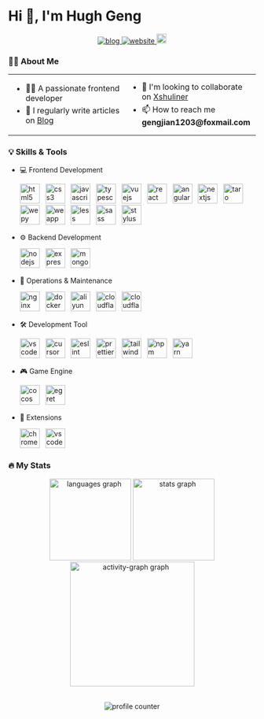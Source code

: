 # Hi 👋, I'm Hugh Geng

<div align="center">
  <a href="https://www.orz2.online/projects/gengjian1203/" target="_blank">
    <img src="https://img.shields.io/badge/Blog-v2.0.0-blue.svg" alt="blog"  />
  </a>
  <a href="https://orz2.online/" target="_blank">
    <img src="https://img.shields.io/badge/Website-Xshuliner-green.svg" alt="website"  />
  </a>
  <a href="mailto:agjgj187076081@gmail.com" target="_blank">
    <img src="https://img.shields.io/static/v1?message=Gmail&logo=gmail&label=&color=D14836&logoColor=white&labelColor=&style=for-the-badge" height="20" alt="gmail"  />
  </a>
</div>

### 👩‍💻 About Me

<table border="0">
  <tr>
    <td width="50%" style="padding-right: 20px;">
      <ul>
        <li style="margin: 5px 0;">👨‍💻 A passionate frontend developer</li>
        <li style="margin: 5px 0;">📝 I regularly write articles on <a href="https://orz2.online/projects/gengjian1203/">Blog</a></li>
      </ul>
    </td>
    <td width="50%" style="padding-left: 20px;">
      <ul style="padding: 0; margin: 0;">
        <li style="margin: 5px 0;">👯 I'm looking to collaborate on <a href="https://orz2.online/">Xshuliner</a></li>
        <li style="margin: 5px 0;">📫 How to reach me <strong>gengjian1203@foxmail.com</strong></li>
      </ul>
    </td>
  </tr>
</table>

### 💡 Skills & Tools

- 💻 Frontend Development

  <div align="left">
    <img src="https://cdn.jsdelivr.net/gh/gengjian1203/devicon/icons/html5/html5-original-wordmark.svg" width="40" alt="html5" title="html5" /> &nbsp;
    <img src="https://cdn.jsdelivr.net/gh/gengjian1203/devicon/icons/css3/css3-original-wordmark.svg" width="40" alt="css3" title="css3" /> &nbsp;
    <img src="https://cdn.jsdelivr.net/gh/gengjian1203/devicon/icons/javascript/javascript-original.svg" width="40" alt="javascript" title="javascript" /> &nbsp;
    <img src="https://cdn.jsdelivr.net/gh/gengjian1203/devicon/icons/typescript/typescript-original.svg" width="40" alt="typescript" title="typescript" /> &nbsp;
    <img src="https://cdn.jsdelivr.net/gh/gengjian1203/devicon/icons/vuejs/vuejs-original-wordmark.svg" width="40" alt="vuejs" title="vuejs" /> &nbsp;
    <img src="https://cdn.jsdelivr.net/gh/gengjian1203/devicon/icons/react/react-original-wordmark.svg" width="40" alt="react" title="react" /> &nbsp;
    <img src="https://cdn.jsdelivr.net/gh/gengjian1203/devicon/icons/angular/angular-original.svg" width="40" alt="angular" title="angular" /> &nbsp;
    <img src="https://cdn.jsdelivr.net/gh/gengjian1203/devicon/icons/nextjs/nextjs-original-wordmark.svg" width="40" alt="nextjs" title="nextjs" /> &nbsp;
    <img src="https://cdn.jsdelivr.net/gh/gengjian1203/devicon/icons/taro/taro-original.svg" width="40" alt="taro" title="taro" /> &nbsp;
    <img src="https://cdn.jsdelivr.net/gh/gengjian1203/devicon/icons/wepy/wepy-original.svg" width="40" alt="wepy" title="wepy" /> &nbsp;
    <img src="https://cdn.jsdelivr.net/gh/gengjian1203/devicon/icons/weapp/weapp-original.svg" width="40" alt="weapp" title="weapp" /> &nbsp;
    <img src="https://cdn.jsdelivr.net/gh/gengjian1203/devicon/icons/less/less-plain-wordmark.svg" width="40" alt="less" title="less" /> &nbsp;
    <img src="https://cdn.jsdelivr.net/gh/gengjian1203/devicon/icons/sass/sass-original.svg" width="40" alt="sass" title="sass" /> &nbsp;
    <img src="https://cdn.jsdelivr.net/gh/gengjian1203/devicon/icons/stylus/stylus-original.svg" width="40" alt="stylus" title="stylus" /> &nbsp;
  </div>

- ⚙️ Backend Development

  <div align="left">
    <img src="https://cdn.jsdelivr.net/gh/gengjian1203/devicon/icons/nodejs/nodejs-original-wordmark.svg" width="40" alt="nodejs" title="nodejs" /> &nbsp;
    <img src="https://cdn.jsdelivr.net/gh/gengjian1203/devicon/icons/express/express-original-wordmark.svg" width="40" alt="express" title="express" /> &nbsp;
    <img src="https://cdn.jsdelivr.net/gh/gengjian1203/devicon/icons/mongodb/mongodb-original-wordmark.svg" width="40" alt="mongodb" title="mongodb" /> &nbsp;
  </div>

- 🚀 Operations & Maintenance

  <div align="left">
    <img src="https://cdn.jsdelivr.net/gh/gengjian1203/devicon/icons/nginx/nginx-original.svg" width="40" alt="nginx" title="nginx" /> &nbsp;
    <img src="https://cdn.jsdelivr.net/gh/gengjian1203/devicon/icons/docker/docker-original-wordmark.svg" width="40" alt="docker" title="docker" /> &nbsp;
    <img src="https://cdn.jsdelivr.net/gh/gengjian1203/devicon/icons/aliyun/aliyun-original.svg" width="40" alt="aliyun" title="aliyun" /> &nbsp;
    <img src="https://cdn.jsdelivr.net/gh/gengjian1203/devicon/icons/cloudflare/cloudflare-original-wordmark.svg" width="40" alt="cloudflare" title="cloudflare" /> &nbsp;
    <img src="https://cdn.jsdelivr.net/gh/gengjian1203/devicon/icons/cloudflareworkers/cloudflareworkers-original-wordmark.svg" width="40" alt="cloudflareworkers" title="cloudflareworkers" /> &nbsp;
  </div>

- 🛠️ Development Tool

  <div align="left">
    <img src="https://cdn.jsdelivr.net/gh/gengjian1203/devicon/icons/vscode/vscode-original.svg" width="40" alt="vscode" title="vscode" /> &nbsp;
    <img src="https://cdn.jsdelivr.net/gh/gengjian1203/devicon/icons/cursor/cursor-original.svg" width="40" alt="cursor" title="cursor" /> &nbsp;
    <img src="https://cdn.jsdelivr.net/gh/gengjian1203/devicon/icons/eslint/eslint-original.svg" width="40" alt="eslint" title="eslint" /> &nbsp;
    <img src="https://cdn.jsdelivr.net/gh/gengjian1203/devicon/icons/prettier/prettier-original.svg" width="40" alt="prettier" title="prettier" /> &nbsp;
    <img src="https://cdn.jsdelivr.net/gh/gengjian1203/devicon/icons/tailwindcss/tailwindcss-original.svg" width="40" alt="tailwindcss" title="tailwindcss" /> &nbsp;
    <img src="https://cdn.jsdelivr.net/gh/gengjian1203/devicon/icons/npm/npm-original-wordmark.svg" width="40" alt="npm" title="npm" /> &nbsp;
    <img src="https://cdn.jsdelivr.net/gh/gengjian1203/devicon/icons/yarn/yarn-original-wordmark.svg" width="40" alt="yarn" title="yarn" /> &nbsp;
  </div>

- 🎮 Game Engine

  <div align="left">
    <img src="https://cdn.jsdelivr.net/gh/gengjian1203/devicon/icons/cocos/cocos-original.svg" width="40" alt="cocos" title="cocos" /> &nbsp;
    <img src="https://cdn.jsdelivr.net/gh/gengjian1203/devicon/icons/egret/egret-original.svg" width="40" alt="egret" title="egret" /> &nbsp;
  </div>

- 🧩 Extensions

  <div align="left">
    <img src="https://cdn.jsdelivr.net/gh/gengjian1203/devicon/icons/chromeextensions/chromeextensions-original.svg" width="40" alt="chromeextensions" title="chromeextensions" /> &nbsp;
    <img src="https://cdn.jsdelivr.net/gh/gengjian1203/devicon/icons/vscodeextensions/vscodeextensions-original.svg" width="40" alt="vscodeextensions" title="vscodeextensions" /> &nbsp;
  </div>

### 🔥 My Stats

<div align="center">
  <img src="https://github-readme-stats.vercel.app/api/top-langs?username=gengjian1203&locale=en&hide_title=false&layout=compact&card_width=320&langs_count=5&theme=dracula&hide_border=false&order=2" height="166" alt="languages graph" />
  <img src="https://github-readme-stats.vercel.app/api?username=gengjian1203&hide_title=false&hide_rank=false&show_icons=true&include_all_commits=true&count_private=true&disable_animations=false&theme=dracula&locale=en&hide_border=false&order=1" height="166" alt="stats graph" />
  <img src="https://github-readme-activity-graph.vercel.app/graph?username=gengjian1203&radius=16&theme=react&area=true&order=5" height="253" alt="activity-graph graph" />
</div>

######

<div align="center">
  <img src="https://profile-counter.glitch.me/gengjian1203/count.svg" alt="profile counter" />
</div>
